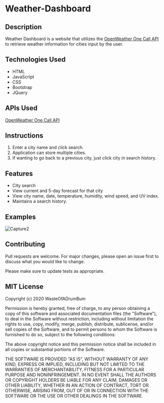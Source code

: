 # Weather-Dashboard

## Description
Weather Dashboard is a website that utilizes the [OpenWeather One Call API](https://openweathermap.org/api/one-call-api) to retrieve weather information for cities input by the user.

## Technologies Used
- HTML
- JavaScript
- CSS
- Bootstrap
- JQuery

## APIs Used
[OpenWeather One Call API](https://openweathermap.org/api/one-call-api)

## Instructions
1. Enter a city name and click search.
2. Application can store multiple cities.
3. If wanting to go back to a previous city, just click city in search history.

## Features
- City search
- View current and 5-day forecast for that city
- View city name, date, temperature, humidity, wind speed, and UV index.
- Maintains a search history.

## Examples
![Capture2](https://user-images.githubusercontent.com/87145391/132573945-b67509c7-b9c9-41a6-8138-4258b3e7b191.JPG)

## Contributing
Pull requests are welcome. For major changes, please open an issue first to discuss what you would like to change.

Please make sure to update tests as appropriate.


## MIT License

Copyright (c) 2020 WasteOfADrumBum

Permission is hereby granted, free of charge, to any person obtaining a copy
of this software and associated documentation files (the "Software"), to deal
in the Software without restriction, including without limitation the rights
to use, copy, modify, merge, publish, distribute, sublicense, and/or sell
copies of the Software, and to permit persons to whom the Software is
furnished to do so, subject to the following conditions:

The above copyright notice and this permission notice shall be included in all
copies or substantial portions of the Software.

THE SOFTWARE IS PROVIDED "AS IS", WITHOUT WARRANTY OF ANY KIND, EXPRESS OR
IMPLIED, INCLUDING BUT NOT LIMITED TO THE WARRANTIES OF MERCHANTABILITY,
FITNESS FOR A PARTICULAR PURPOSE AND NONINFRINGEMENT. IN NO EVENT SHALL THE
AUTHORS OR COPYRIGHT HOLDERS BE LIABLE FOR ANY CLAIM, DAMAGES OR OTHER
LIABILITY, WHETHER IN AN ACTION OF CONTRACT, TORT OR OTHERWISE, ARISING FROM,
OUT OF OR IN CONNECTION WITH THE SOFTWARE OR THE USE OR OTHER DEALINGS IN THE
SOFTWARE.
